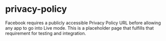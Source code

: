 # privacy-policy
Facebook requires a publicly accessible Privacy Policy URL before allowing any app to go into Live mode. This is a placeholder page that fulfills that requirement for testing and integration.
